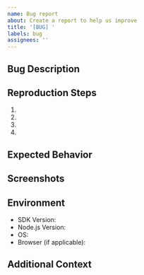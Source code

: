 ```yaml
---
name: Bug report
about: Create a report to help us improve
title: '[BUG] '
labels: bug
assignees: ''
---
```


## Bug Description
<!-- A clear and concise description of what the bug is -->

## Reproduction Steps
<!-- Steps to reproduce the behavior -->
1. 
2. 
3. 
4. 

## Expected Behavior
<!-- A clear and concise description of what you expected to happen -->

## Screenshots
<!-- If applicable, add screenshots to help explain your problem -->

## Environment
- SDK Version: <!-- e.g. 1.2.3 -->
- Node.js Version: <!-- e.g. 14.17.0 -->
- OS: <!-- e.g. Windows 10, macOS 11.4, Ubuntu 20.04 -->
- Browser (if applicable): <!-- e.g. Chrome 91, Firefox 89 -->

## Additional Context
<!-- Add any other context about the problem here -->